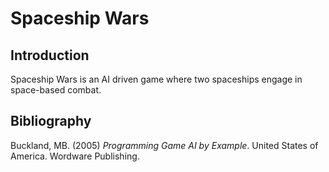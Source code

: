 # Spaceship Wars

## Introduction
Spaceship Wars is an AI driven game where two spaceships engage in space-based combat.

## Bibliography
Buckland, MB. (2005) *Programming Game AI by Example*. United States of America. Wordware Publishing.
